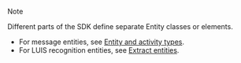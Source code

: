 > [!NOTE]
> Different parts of the SDK define separate Entity classes or elements.
> - For message entities, see [Entity and activity types](https://docs.microsoft.com/en-us/azure/bot-service/bot-service-activities-entities?view=azure-bot-service-4.0).
> - For LUIS recognition entities, see [Extract entities](https://aka.ms/bot-v4-luis-result-entities).

